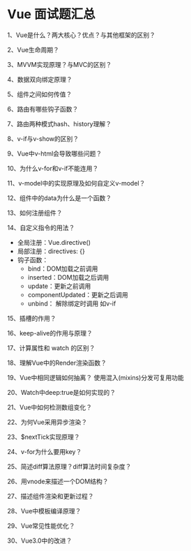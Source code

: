 # Vue 面试题汇总

1、Vue是什么？两大核心？优点？与其他框架的区别？

2、Vue生命周期？

3、MVVM实现原理？与MVC的区别？

4、数据双向绑定原理？

5、组件之间如何传值？

6、路由有哪些钩子函数？

7、路由两种模式hash、history理解？

8、v-if与v-show的区别？

9、Vue中v-html会导致哪些问题？

10、为什么v-for和v-if不能连用？

11、v-model中的实现原理及如何自定义v-model？

12、组件中的data为什么是一个函数？
 
13、如何注册组件？

14、自定义指令的用法？
  * 全局注册：Vue.directive()
  * 局部注册：directives: {}
  * 钩子函数：
    * bind：DOM加载之前调用
    * inserted：DOM加载之后调用
    * update：更新之前调用
    * componentUpdated：更新之后调用
    * unbind： 解除绑定时调用    如v-if

15、插槽的作用？

16、keep-alive的作用与原理？

17、计算属性和 watch 的区别？

18、理解Vue中的Render渲染函数？

19、Vue中相同逻辑如何抽离？
  使用混入(mixins)分发可复用功能

20、Watch中deep:true是如何实现的？

21、Vue中如何检测数组变化？

22、为何Vue采用异步渲染？

23、$nextTick实现原理？

24、v-for为什么要用key？

25、简述diff算法原理？diff算法时间复杂度？

26、用vnode来描述一个DOM结构？

27、描述组件渲染和更新过程？

28、Vue中模板编译原理？

29、Vue常见性能优化？

30、Vue3.0中的改进？
